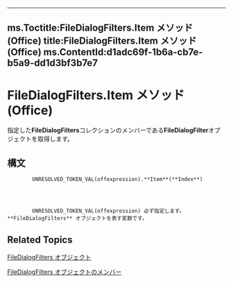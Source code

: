 

---
ms.Toctitle:FileDialogFilters.Item メソッド (Office)
title:FileDialogFilters.Item メソッド (Office)
ms.ContentId:d1adc69f-1b6a-cb7e-b5a9-dd1d3bf3b7e7
---
# FileDialogFilters.Item メソッド (Office)




指定した**FileDialogFilters**コレクションのメンバーである**FileDialogFilter**オブジェクトを取得します。

## 構文

            UNRESOLVED_TOKEN_VAL(offexpression).**Item**(**Index**)




            UNRESOLVED_TOKEN_VAL(offexpression) 必ず指定します。**FileDialogFilters** オブジェクトを表す変数です。



## Related Topics

[FileDialogFilters オブジェクト](a74663cf-ad63-e41a-8d5e-e51e8a20c173.md)

[FileDialogFilters オブジェクトのメンバー](badd8f49-3f59-837f-ed20-a4a849910d4c.md)




